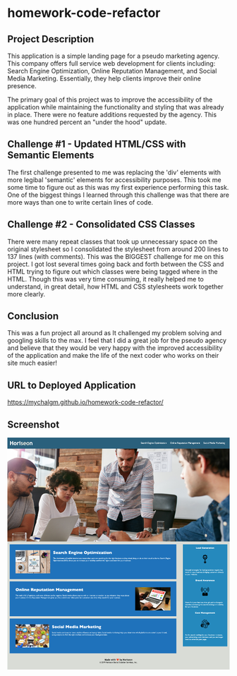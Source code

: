 # homework-code-refactor

## Project Description

This application is a simple landing page for a pseudo marketing agency. This company offers full service web development for clients including: Search Engine Optimization, Online Reputation Management, and Social Media Marketing. Essentially, they help clients improve their online presence.

The primary goal of this project was to improve the accessibility of the application while maintaining the functionality and styling that was already in place. There were no feature additions requested by the agency. This was one hundred percent an "under the hood" update.

## Challenge #1 - Updated HTML/CSS with Semantic Elements
The first challenge presented to me was replacing the 'div' elements with more legibal 'semantic' elements for accessibility purposes. This took me some time to figure out as this was my first experience performing this task. One of the biggest things I learned through this challenge was that there are more ways than one to write certain lines of code.

## Challenge #2 - Consolidated CSS Classes

There were many repeat classes that took up unnecessary space on the original stylesheet so I consolidated the stylesheet from around 200 lines to 137 lines (with comments). This was the BIGGEST challenge for me on this project. I got lost several times going back and forth between the CSS and HTML trying to figure out which classes were being tagged where in the HTML. Though this was very time consuming, it really helped me to understand, in great detail, how HTML and CSS stylesheets work together more clearly.

## Conclusion

This was a fun project all around as It challenged my problem solving and googling skills to the max. I feel that I did a great job for the pseudo agency and believe that they would be very happy with the improved accessibility of the application and make the life of the next coder who works on their site much easier!

## URL to Deployed Application

https://mychalgm.github.io/homework-code-refactor/


## Screenshot

![alttext](application-screenshot.png "Screenshot")

